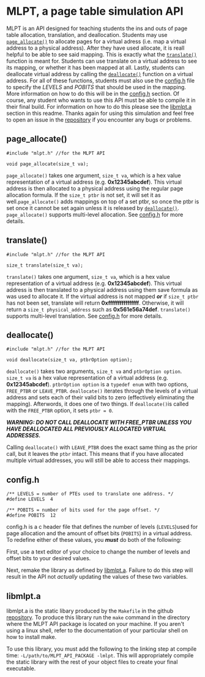 # MLPT, a page table simulation API

MLPT is an API designed for teaching students the ins and outs of page table allocation, translation, and deallocation. Students may use [`page_allocate()`](#page_allocate) to allocate pages for a virtual adress (i.e. map a virtual address to a physical address). After they have used allocate, it is reall helpful to be able to see said mapping. This is exactly what the [`translate()`](#translate) function is meant for. Students can use translate on a virtual address to see its mapping, or whether it has been mapped at all. Lastly, students can deallocate virtual address by calling the [`deallocate()`](#deallocate) function on a virtual address. For all of these functions, students must also use the [config.h](#configh) file to specify the _LEVELS_ and _POBITS_ that should be used in the mapping. More information on how to do this will be in the [config.h]("config.h) section. Of course, any student who wants to use this API must be able to compile it in their final build. For information on how to do this please see the [libmlpt.a](#libmlpta) section in this readme. Thanks again for using this simulation and feel free to open an issue in the [repository](https://github.com/vpq5kd/pagetable?tab=readme-ov-file#page_allocate) if you encounter any bugs or problems.

## page\_allocate()
```
#include "mlpt.h" //for the MLPT API

void page_allocate(size_t va);
```
`page_allocate()` takes one argument, `size_t va`, which is a hex value representation of a virtual address (e.g. **0x12345abcdef**). This virtual address is then allocated to a physical address using the regular page allocation formula. If the `size_t ptbr` is not set, it will set it as well.`page_allocate()` adds mappings on top of a set ptbr, so once the ptbr is set once it cannot be set again unless it is released by [`deallocate()`](#deallocate). `page_allocate()` supports multi-level allocation. See [config.h](#configh) for more details.

## translate()
```
#include "mlpt.h" //for the MLPT API

size_t translate(size_t va);
```
`translate()` takes one argument, `size_t va`, which is a hex value representation of a virtual address (e.g. **0x12345abcdef**). This virtual address is then translated to a physical address using them save formula as was used to allocate it. If the virtual address is not mapped ***or*** if `size_t ptbr` has not been set, translate will return **0xffffffffffffffff**. Otherwise, it will return a `size_t physical_address` such as **0x561e56a74def**. `translate()` supports multi-level translation. See [config.h](#configh) for more details.
 
## deallocate()
```
#include "mlpt.h" //for the MLPT API

void deallocate(size_t va, ptbrOption option);
```
`deallocate()` takes two arguments, `size_t va` and `ptbrOption option`. `size_t va` is a hex value representation of a virtual address (e.g. **0x12345abcdef**). `ptbrOption option` is a `typedef enum` with two options, `FREE_PTBR` or `LEAVE_PTBR`. `deallocate()` iterates through the levels of a virtual address and sets each of their valid bits to zero (effectively eliminating the mapping). Afterwords, it does one of two things. If `deallocate()`is called with the `FREE_PTBR` option, it sets `ptbr = 0`.

 ***WARNING: DO NOT CALL DEALLOCATE WITH FREE_PTBR UNLESS YOU HAVE DEALLOCATED ALL PREVIOUSLY ALLOCATED VIRTUAL ADDRESSES.***

Calling `deallocate()` with `LEAVE_PTBR` does the exact same thing as the prior call, but it leaves the `ptbr` intact. This means that if you have allocated multiple virtual addresses, you will still be able to access their mappings.

 


## config.h
```
/** LEVELS = number of PTEs used to translate one address. */
#define LEVELS  4

/** POBITS = number of bits used for the page offset. */
#define POBITS  12
```

config.h is a c header file that defines the number of levels (`LEVELS`)used for page allocation and the amount of offset bits (`POBITS`) in a virtual address. To redefine either of these values, you ***must*** do both of the following:

First, use a text editor of your choice to change the number of levels and offset bits to your desired values.

Next, remake the library as defined by [libmlpt.a](#libmlpta). Failure to do this step will result in the API not _actually_ updating the values of these two variables.


## libmlpt.a

libmlpt.a is the static libary produced by the `Makefile` in the github [repository](https://github.com/vpq5kd/pagetable/tree/main?tab=readme-ov-file#libmlpta). To produce this library run the `make` command in the directory where the MLPT API package is located on your machine. If you aren't using a linux shell, refer to the documentation of your particular shell on how to install make. 

To use this library, you must add the following to the linking step at compile time: `-L/path/to/MLPT_API_PACKAGE -lmlpt`. This will appropriately compile the static library with the rest of your object files to create your final executable.
